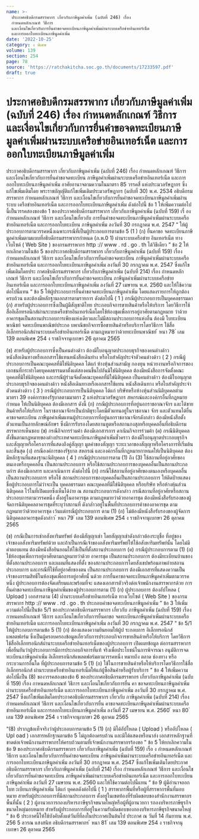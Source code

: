 ```yaml
---
name: >-
  ประกาศอธิบดีกรมสรรพากร เกี่ยวกับภาษีมูลค่าเพิ่ม (ฉบับที่ 246) เรื่อง
  กำหนดหลักเกณฑ์ วิธีการ
  และเงื่อนไขเกี่ยวกับการยื่นคำขอจดทะเบียนภาษีมูลค่าเพิ่มผ่านระบบเครือข่ายอินเทอร์เน็ต
  และการออกใบทะเบียนภาษีมูลค่าเพิ่ม
date: '2022-10-25'
category: ง พิเศษ
volume: 139
section: 254
page: 78
source: 'https://ratchakitcha.soc.go.th/documents/17233597.pdf'
draft: true
---
```


# ประกาศอธิบดีกรมสรรพากร เกี่ยวกับภาษีมูลค่าเพิ่ม (ฉบับที่ 246) เรื่อง กำหนดหลักเกณฑ์ วิธีการ และเงื่อนไขเกี่ยวกับการยื่นคำขอจดทะเบียนภาษีมูลค่าเพิ่มผ่านระบบเครือข่ายอินเทอร์เน็ต และการออกใบทะเบียนภาษีมูลค่าเพิ่ม

ประกาศอธิบดีกรมสรรพากร เกี่ยวกับภาษีมูลค่าเพิ่ม (ฉบับที่ 246) เรื่อง กำหนดหลักเกณฑ์ วิธีการ และเงื่อนไขเกี่ยวกับการยื่นคำขอจดทะเบียน ภาษีมูลค่าเพิ่มผ่านระบบเครือข่ายอินเทอร์เน็ต และการออกใบทะเบียนภาษีมูลค่าเพิ่ม อาศัยอานาจตามความในมาตรา 85 วรรคสี่ แห่งประมวลรัษฎากร ซึ่งแก้ไขเพิ่มเติมโดย พระราชบัญญัติแก้ไขเพิ่มเติมประมวลรัษฎากร (ฉบับที่ 30) พ.ศ. 2534 อธิบดีกรมสรรพากร กำหนดหลักเกณฑ์ วิธีการ และเงื่อนไขเกี่ยวกับการยื่นคำขอจดทะเบียนภาษีมูลค่าเพิ่มผ่านระบบ เครือข่ายอินเทอร์เน็ต และการออกใบทะเบียนภาษีมูลค่าเพิ่ม ดังต่อไปนี้ ข้อ 1 ให้เพิ่มความต่อไปนี้เป็นวรรคสองของข้อ 1 ของประกาศอธิบดีกรมสรรพากร เกี่ยวกับภาษีมูลค่าเพิ่ม (ฉบับที่ 159) เรื่ อง กำหนดหลักเกณฑ์ วิธีการ และเงื่อนไขเกี่ยวกับ การยื่นคำขอจดทะเบียนภาษีมูลค่าเพิ่มผ่านระบบเครือข่ายอินเทอร์เน็ต และการออกใบทะเบียน ภาษีมูลค่าเพิ่ม ลงวันที่ 30 กรกฎาคม พ.ศ. 2547 “ ให้ผู้ประกอบการตามวรรคหนึ่งเฉพาะกรณีที่เป็นผู้ประกอบการตามข้อ 5 (1 ) (ก) ยื่นคาขอ จดทะเบียนภาษีมูลค่าเพิ่มตามแบบที่อธิบดีกรมสรรพากรกำหนด (ภ.พ.0 1) ผ่านระบบเครือข่าย อินเทอร์เน็ต ทางเว็บไซต์ ( Web Site ) ของกรมสรรพากร http :// www . rd . go . th ได้วิธีเดียว ” ข้อ 2 ให้ยกเลิกความในข้อ 5 ของประกาศอธิบดีกรมสรรพากร เกี่ยวกับภาษีมูลค่าเพิ่ม (ฉบับที่ 159) เรื่อง กำหนดหลักเกณฑ์ วิธีการ และเงื่อนไขเกี่ยวกับการยื่นคำขอจดทะเบียน ภาษีมูลค่าเพิ่มผ่านระบบเครือข่ายอินเทอร์เน็ต และการออกใบทะเบียนภาษีมูลค่าเพิ่ม ลงวันที่ 30 กรกฎาคม พ.ศ. 2547 ซึ่งแก้ไขเพิ่มเติมโดยประ กาศอธิบดีกรมสรรพากร เกี่ยวกับภาษีมูลค่าเพิ่ม (ฉบับที่ 214) เรื่อง กำหนดหลักเกณฑ์ วิธีการ และเงื่อนไขเกี่ยวกับการยื่นคำขอจดทะเบียน ภาษีมูลค่าเพิ่มผ่านระบบเครือข่ายอินเทอร์เน็ต และการออกใบทะเบียนภาษีมูลค่าเพิ่ม ลงวันที่ 27 เมษายน พ.ศ. 2560 และให้ใช้ความต่อไปนี้แทน “ ข้อ 5 ให้ผู้ประกอบการยื่นคำขอจดทะเบียนภาษีมูลค่าเพิ่ม โดยแสดงรายการให้ถูกต้องครบถ้วน และต้องมีหลักฐานเอกสารตามรายการ ดังต่อไปนี้ ( 1 ) กรณีผู้ประกอบการเป็นบุคคลธรรมดา (ก) สาหรับผู้ประกอบการซึ่งเป็นผู้มีสัญชาติไทย ประกอบกิจการขายสินค้าหรือให้บริการ โดยวิธีการใช้สื่ออิเล็กทรอนิกส์ผ่านระบบเครือข่ายอินเทอร์เน็ตโดยใช้ห้องชุดเพื่อการอยู่อาศัยตามกฎหมาย ว่าด้วยอาคารชุดเป็นสถานประกอบการเพียงแห่งเดียวและไม่มีสถานประกอบการแห่งอื่น ต้องมี ใบทะเบียนพาณิชย์ จดทะเบียนพาณิชย์ประกอ บพาณิชยกิจการซื้อขายสินค้าหรือบริการโดยวิธีการ ใช้สื่ออิเล็กทรอนิกส์ผ่านระบบเครือข่ายอินเทอร์เน็ต ตามกฎหมายว่าด้วยทะเบียนพาณิชย์ ้ หนา 78 ่ เลม 139 ตอนพิเศษ 254 ง ราชกิจจานุเบกษา 26 ตุลาคม 2565

(ข) สาหรับผู้ประกอบการซึ่งเป็นคนต่างด้าว ต้องมีใบอนุญาตประกอบธุรกิจของคนต่างด้าว หนังสือเดินทางหรือเอกสารใช้แทนหนังสือเดินทำง หรือใบสำคัญประจำตัวคนต่างด้าว ( 2 ) กรณีผู้ประกอบการเป็นคณะบุคคลที่มิใช่นิติบุคคล ได้แก่ ห้างหุ้นส่วนสามัญ กองทุน หน่วยงานหรือกิจการของเอกชนที่กระทำโดยบุคคลธรรมดาตั้งแต่สองคนขึ้นไปอันมิใช่นิติบุคคล ต้องมีหนังสือการจัดตั้งคณะบุคคลที่มิใช่นิติบุคคล และกรณีผู้ร่วมจัดตั้งคณะบุคคลที่มิใช่นิติบุคคล เป็นคนต่างด้าว ต้องมีใบอนุญาตประกอบธุรกิจของคนต่างด้าว หนังสือเดินทางหรือเอกสารใช้แทน หนังสือเดินทาง หรือใบสำคัญประจำตัวคนต่างด้าว ( 3 ) กรณีผู้ประกอบการเป็นนิติบุคคล ได้แก่ บริษัทหรือห้างหุ้นส่วนนิติบุคคลตำมมาตรา 39 องค์การของรัฐบาลตามมาตรา 2 แห่งประมวลรัษฎากร สหกรณ์และองค์กรอื่นที่กฎหมายกำหนด ให้เป็นนิติบุคคล ต้องมีเอกสาร ดังนี้ (ก) กรณีผู้ประกอบการที่อยู่นอกราชอาณาจักร และได้ขายสินค้าหรือให้บริการ ในราชอาณาจักรเป็นปกติธุระโดยมีตัวแทนอยู่ในราชอาณา จักร และตัวแทนได้ยื่นคาขอจดทะเบียน ภาษีมูลค่าเพิ่มแทนผู้ประกอบการที่อยู่นอกราชอาณาจักรดังกล่าว ต้องมีหนังสือตั้งตัวแทนเป็นลายลักษณ์อักษร ซึ่งมีการรับรองโดยสถานทูตหรือสถานกงสุลหรือบุคคลอื่นที่อธิบดีกรมสรรพากรเห็นชอบ (ข) กรณีกิจการร่วมค้า ต้องมีเอกสารการ ดาเนินกิจการร่วมค้า (ค) กรณีนิติบุคคลตั้งขึ้นตามกฎหมายของต่างประเทศจดทะเบียนภาษีมูลค่าเพิ่มชั่วคราว ต้องมีใบอนุญาตประกอบธุรกิจ และสัญญาหรือโครงการที่แสดงถึงคู่สัญญา มูลค่าของสัญญา ระยะเวลาของสัญญาหรือโครงการที่เริ่มต้นและสิ้นสุด (ง) กรณีองค์การของรัฐบาล สหกรณ์ และองค์กรอื่นที่กฎหมายกาหนดให้เป็นนิติบุคคล ต้องมีหลักฐานที่แสดงฐานะนิติบุคคล ( 4 ) กรณีผู้ประกอบการตาม (1) ถึง (3) ใช้สถานที่อยู่อาศัยของตนเองหรือบุคคลอื่น เป็นสถานประกอบการ หรือใช้สถานประกอบการของบุคคลอื่นเป็นสถานประกอบกำร ต้องมีเอกสาร และดาเนินการ ดังต่อไปนี้ (ก) กรณีใช้สถานที่อยู่อาศัยของตนเองหรือบุคคลอื่นเป็นสถานประกอบการ หรือใช้ สถานประกอบการของบุคคลอื่นเป็นสถานประกอบการ ให้ติดป้ายแสดงชื่อผู้ประกอบการไม่ว่าจะเป็น บุคคลธรรมดา คณะบุคคลที่มิใช่นิติบุคคล หรือบริษัท หรือห้างหุ้นส่วนนิติบุคคล ไว้ในที่เปิดเผยซึ่งเห็นได้ง่าย ณ สถานประกอบการดังกล่าว กรณีสถานที่อยู่อาศัยหรือสถานประกอบการตามวรรคหนึ่ง ตั้งอยู่ในอาคารชุด ตามกฎหมายว่าด้วยอาคารชุด ต้องมีหนังสือรับรองของผู้จัดการนิติบุคคลอาคารชุดที่ระบุว่าสถานที่ ดังกล่ำวอยู่ในพื้นที่ประกอบการค้าของอาคารชุด ตามกฎหมายว่าด้วยอาคารชุด เว้นแต่กรณีผู้ประกอบการ ตาม (1) (ก) ไม่ต้องมีหนังสือรับรองของผู้จัดการนิติบุคคลอาคารชุดดังกล่าว ้ หนา 79 ่ เลม 139 ตอนพิเศษ 254 ง ราชกิจจานุเบกษา 26 ตุลาคม 2565

(ข) กรณีเป็นการเช่าอสังหาริมทรัพย์ ต้องมีสัญญาเช่า โดยสัญญาเช่าดังกล่าวต้องระบุชื่อ ที่อยู่ของเจ้าของอสังหาริมทรัพย์ด้วย และถ้าเป็นกรณีเจ้าของอสังหาริมทรัพย์ให้ใช้อสังหาริมทรัพย์นั้น โดยไม่มีค่าตอบแทน ต้องมีหนังสือยินยอมให้ใช้เป็นที่ตั้งสถานประกอบการ (ค) กรณีผู้ประกอบการตาม (1) (ก) ใช้ห้องชุดเพื่อการอยู่อาศัยตามกฎหมายว่าด้วย อาคารชุด เป็นสถานประกอบการ ต้องมีทะเบียนบ้านของที่ตั้งสถานประกอบการ และแผนที่แสดงที่ตั้ง ของสถานประกอบการโดยสังเขปพร้อมภาพถ่ายสถานประกอบการ และกรณีที่ใช้ที่อยู่อาศัยของตน เป็นสถานประกอบการ ต้องมีเอกสารที่แสดงความเป็นเจ้าของกรรมสิทธิ์ในห้องชุดเพื่อการอยู่อาศัยนั้ นด้วย การยื่นคาขอจดทะเบียนภาษีมูลค่าเพิ่มตามวรรคหนึ่ง ผู้ประกอบการต้องจัดเตรียมและพร้อมที่จะ แสดงเอกสารตัวจริงต่อเจ้าพนักงานสรรพากรด้วย การยื่นคำขอจดทะเบียนภาษีมูลค่าเพิ่มของผู้ประกอบการตาม (1) (ก) ผู้ประกอบการ ต้องอัปโหลด ( Upload ) เอกสารตาม (4) ผ่ำนระบบเครือข่ายอินเทอร์เน็ต ทางเว็บไซต์ ( Web Site ) ของกรมสรรพากร http :// www . rd . go . th ประกอบคำขอจดทะเบียนภาษีมูลค่าเพิ่ม ” ข้อ 3 ให้เพิ่มความต่อไปนี้เป็นข้อ 5/1 ของประกาศอธิบดีกรมสรรพากร เกี่ยวกับ ภาษีมูลค่าเพิ่ม (ฉบับที่ 159) เรื่อง กาหนดหลักเกณฑ์ วิธีการ และเงื่อนไขเกี่ยวกับการยื่นคาขอ จดทะเบียนภาษีมูลค่าเพิ่มผ่านระบบเครือข่ายอินเทอร์เน็ต และการออกใบทะเบียนภาษีมูลค่าเพิ่ม ลงวันที่ 30 กรกฎาคม พ.ศ. 2547 “ ข้อ 5/1 ให้ผู้ประกอบการตามข้อ 5 (1) (ก) ต้องแสดงความยินยอมให้ผู้ป ระกอบการ อิเล็กทรอนิกส์แพลตฟอร์ม ซึ่งเป็นผู้ครอบครองข้อมูลเกี่ยวกับการประกอบกิจการขายสินค้าหรือให้บริการ โดยวิธีการใช้สื่ออิเล็กทรอนิกส์ผ่านระบบเครือข่ายอินเทอร์เน็ตของผู้ประกอบการ เปิดเผยข้อมูล ต่อกรมสรรพากรเพื่อยืนยันว่าผู้ประกอบการมีการประกอบกิจการที่แท้ จริงเพื่อประโยชน์ในการพิจารณา อนุมัติการจดทะเบียนภาษีมูลค่าเพิ่ม อิเล็กทรอนิกส์แพลตฟอร์มตามวรรคหนึ่ง หมายถึง ตลาด ช่องทาง หรือกระบวนการอื่นใด ที่ผู้ประกอบการตามข้อ 5 (1) (ก) ใช้ในการขายสินค้าหรือให้บริการโดยวิธีการใช้สื่ออิเล็กทรอนิกส์ ผ่านระบบเครือข่ายอินเทอร์เน็ตให้แก่ผู้ซื้อสินค้าหรือผู้รับบริการ ” ข้อ 4 ให้เพิ่มความต่อไปนี้เป็น (8) ของวรรคสองของข้อ 6 ของประกาศอธิบดีกรมสรรพากร เกี่ยวกับภาษีมูลค่าเพิ่ม (ฉบับที่ 159) เรื่อง กาหนดหลักเกณฑ์ วิธีการ และเงื่อนไขเกี่ยวกับการยื่น คา ขอจดทะเบียนภาษีมูลค่าเพิ่มผ่านระบบเครือข่ายอินเทอร์เน็ต และการออกใบทะเบียนภาษีมูลค่าเพิ่ม ลงวันที่ 30 กรกฎาคม พ.ศ. 2547 ซึ่งแก้ไขเพิ่มเติมโดยประกาศอธิบดีกรมสรรพากร เกี่ยวกับ ภาษีมูลค่าเพิ่ม (ฉบับที่ 214) เรื่อง กำหนดหลักเกณฑ์ วิธีการ และเงื่อนไขเกี่ยวกับการยื่น คาขอจดทะเบียนภาษีมูลค่าเพิ่มผ่านระบบเครือข่ายอินเทอร์เน็ต และการออกใบทะเบียนภาษีมูลค่าเพิ่ม ลงวันที่ 27 เมษายน พ.ศ. 2560 ้ หนา 80 ่ เลม 139 ตอนพิเศษ 254 ง ราชกิจจานุเบกษา 26 ตุลาคม 2565

“(8) ปรากฏข้อเท็จจริงว่าผู้ประกอบการตามข้อ 5 (1) (ก) มิได้อัปโหลด ( Upload ) หรืออัปโหลด ( Upl oad ) เอกสารหลักฐานตามข้อ 5 ไม่ถูกต้องครบถ้วน และมิได้แสดงหรือนาส่ง เอกสารหลักฐานที่ขาดต่อเจ้าพนักงานสรรพากรให้ครบถ้วนตามที่เจ้าพนักงานสรรพากรร้องขอ ” ข้อ 5 ให้ยกเลิกความในข้อ 9 ของประกาศอธิบดีกรมสรรพากร เกี่ยวกับภาษีมูลค่าเพิ่ม (ฉบับที่ 159) เรื่อ ง กำหนดหลักเกณฑ์ วิธีการ และเงื่อนไขเกี่ยวกับการยื่นคำขอจดทะเบียน ภาษีมูลค่าเพิ่มผ่านระบบเครือข่ายอินเทอร์เน็ต และการออกใบทะเบียนภาษีมูลค่าเพิ่ม ลงวันที่ 30 กรกฎาคม พ.ศ. 2547 ซึ่งแก้ไขเพิ่มเติมโดยประกาศอธิบดีกรมสรรพากร เกี่ยวกับภาษีมูลค่าเพิ่ม (ฉบับที่ 214) เรื่อง กำหนดหลักเกณฑ์ วิธีการ และเงื่อนไขเกี่ยวกับการยื่นคำขอจดทะเบียน ภาษีมูลค่าเพิ่มผ่านระบบเครือข่ายอินเทอร์เน็ต และการออกใบทะเบียนภาษีมูลค่าเพิ่ม ลงวันที่ 27 เมษายน พ.ศ. 2560 และให้ใช้ความต่อไปนี้แทน “ ข้อ 9 ผู้มีอำนาจออกใบท ะเบียนภาษีมูลค่าเพิ่ม ได้แก่ บุคคลดังต่อไปนี้ ( 1 ) สรรพากรพื้นที่หรือผู้ที่สรรพากรพื้นที่มอบหมาย สาหรับผู้ประกอบการที่มีสถานประกอบการ ตั้งอยู่ในเขตท้องที่รับผิดชอบของสำนักงานสรรพากรพื้นที่นั้น ( 2 ) ผู้อานวยการกองบริหารภาษีธุรกิจขนาดใหญ่หรือผู้ที่ผู้อานวยกา รกองบริหารภาษีธุรกิจ ขนาดใหญ่มอบหมาย สำหรับผู้ประกอบการที่อยู่ในความรับผิดชอบของกองบริหารภาษีธุรกิจขนาดใหญ่ ” ข้อ 6 ประกาศนี้ให้ใช้บังคับตั้งแต่วันที่ที่ลงในประกาศเป็นต้นไป ประกาศ ณ วันที่ 14 กันยายน พ.ศ. 256 5 ลวรณ แสงสนิท อธิบดีกรมสรรพากร ้ หนา 81 ่ เลม 139 ตอนพิเศษ 254 ง ราชกิจจานุเบกษา 26 ตุลาคม 2565
